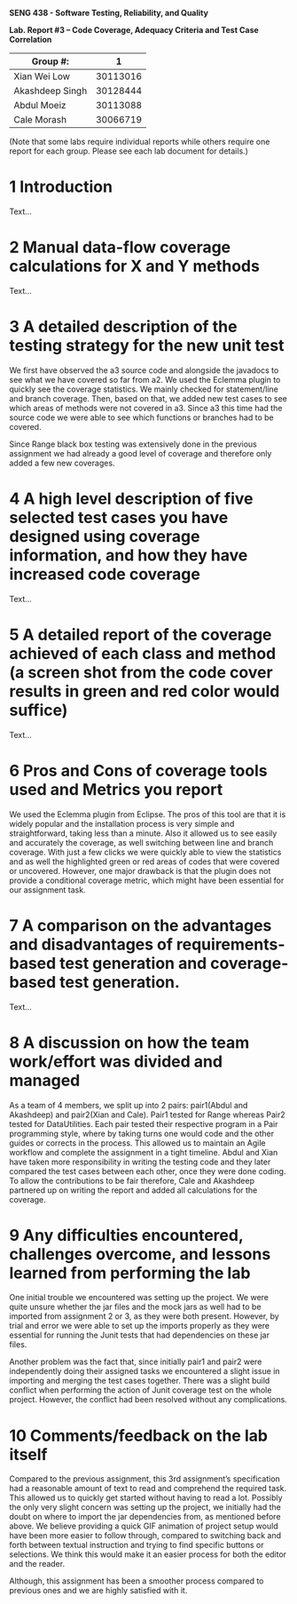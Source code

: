 **SENG 438 - Software Testing, Reliability, and Quality**

**Lab. Report #3 – Code Coverage, Adequacy Criteria and Test Case Correlation**

| Group \#:      |  1   |
| -------------- | --- |
| Xian Wei Low    |30113016|
| Akashdeep Singh |30128444|
| Abdul Moeiz     |30113088|
| Cale Morash     |30066719|


(Note that some labs require individual reports while others require one report
for each group. Please see each lab document for details.)

# 1 Introduction

Text…

# 2 Manual data-flow coverage calculations for X and Y methods

Text…

# 3 A detailed description of the testing strategy for the new unit test

We first have observed the a3 source code and alongside the javadocs to see what we have covered so far from a2. We used the Eclemma plugin to quickly see the coverage statistics. We mainly checked for statement/line and branch coverage. Then, based on that, we added new test cases to see which areas of methods were not covered in a3. Since a3 this time had the source code we were able to see which functions or branches had to be covered.

Since Range black box testing was extensively done in the previous assignment we had already a good level of coverage and therefore only added a few new coverages. 

# 4 A high level description of five selected test cases you have designed using coverage information, and how they have increased code coverage

Text…

# 5 A detailed report of the coverage achieved of each class and method (a screen shot from the code cover results in green and red color would suffice)

Text…

# 6 Pros and Cons of coverage tools used and Metrics you report

We used the Eclemma plugin from Eclipse. The pros of this tool are that it is widely popular and the installation process is very simple and straightforward, taking less than a minute. Also it allowed us to see easily and accurately the coverage, as well switching between line and branch coverage. With just a few clicks we were quickly able to view the statistics and as well the highlighted green or red areas of codes that were covered or uncovered.
However, one major drawback is that the plugin does not provide a conditional coverage metric, which might have been essential for our assignment task.


# 7 A comparison on the advantages and disadvantages of requirements-based test generation and coverage-based test generation.

Text…

# 8 A discussion on how the team work/effort was divided and managed

As a team of 4 members, we split up into 2 pairs: pair1(Abdul and Akashdeep) and pair2(Xian and Cale). Pair1 tested for Range whereas Pair2 tested for DataUtilities.
Each pair tested their respective program in a Pair programming style, where by taking turns one would code and the other guides or corrects in the process.
This allowed us to maintain an Agile workflow and complete the assignment in a tight timeline. Abdul and Xian have taken more responsibility in writing the testing code and they later compared the test cases between each other, once they were done coding. To allow the contributions to be fair therefore, Cale and Akashdeep partnered up on writing the report and added all calculations for the coverage.


# 9 Any difficulties encountered, challenges overcome, and lessons learned from performing the lab

One initial trouble we encountered was setting up the project. We were quite unsure whether the jar files and the mock jars as well had to be imported from assignment 2 or 3, as they were both present. However, by trial and error we were able to set up the imports properly as they were essential for running the Junit tests that had dependencies on these jar files.

Another problem was the fact that, since initially pair1 and pair2 were independently doing their assigned tasks we encountered a slight issue in importing and merging the test cases together. There was a slight build conflict when performing the action of Junit coverage test on the whole project. However, the conflict had been resolved without any complications.


# 10 Comments/feedback on the lab itself

Compared to the previous assignment, this 3rd assignment’s specification had a reasonable amount of text to read and comprehend the required task. This allowed us to quickly get started without having to read a lot.
Possibly the only very slight concern was setting up the project, we initially had the doubt on where to import the jar dependencies from, as mentioned before above. We believe providing a quick GIF animation of project setup would have been more easier to follow through, compared to switching back and forth between textual instruction and trying to find specific buttons or selections. We think this would make it an easier process for both the editor and the reader.

Although, this assignment has been a smoother process compared to previous ones and we are highly satisfied with it. 

